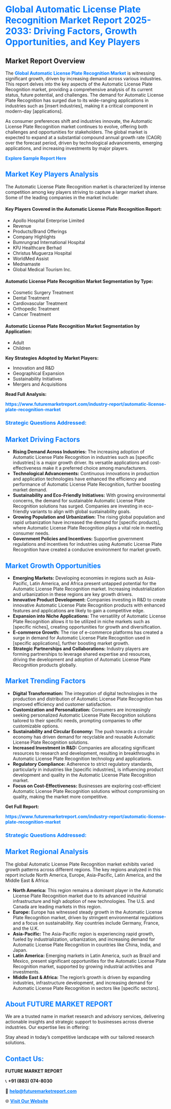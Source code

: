 <h1 style="color: #007BFF;">Global Automatic License Plate Recognition Market Report 2025-2033: Driving Factors, Growth Opportunities, and Key Players</h1>

<section id="overview">
<h2>Market Report Overview</h2>
<p>The <a href="https://www.futuremarketreport.com/industry-report/automatic-license-plate-recognition-market" style="color: #007BFF; text-decoration: none;"><strong>Global Automatic License Plate Recognition Market</strong></a> is witnessing significant growth, driven by increasing demand across various industries. This report delves into the key aspects of the Automatic License Plate Recognition market, providing a comprehensive analysis of its current status, future potential, and challenges. The demand for Automatic License Plate Recognition has surged due to its wide-ranging applications in industries such as [insert industries], making it a critical component in modern-day [applications].</p>
<p>As consumer preferences shift and industries innovate, the Automatic License Plate Recognition market continues to evolve, offering both challenges and opportunities for stakeholders. The global market is expected to expand at a substantial compound annual growth rate (CAGR) over the forecast period, driven by technological advancements, emerging applications, and increasing investments by major players.</p>
</section>

<section id="overview">
<p><a href="https://www.futuremarketreport.com/request-sample/reportId=35295" style="color: #007BFF; text-decoration: none;"><strong>Explore Sample Report Here</strong></a></p>
</section>

<section id="key-players">
<h2 style="color: #007BFF;">Market Key Players Analysis</h2>
<p>The Automatic License Plate Recognition market is characterized by intense competition among key players striving to capture a larger market share. Some of the leading companies in the market include:</p>
<h4>Key Players Covered in the Automatic License Plate Recognition Report:</h4>
<ul><li>Apollo Hospital Enterprise Limited</li><li>Revenue</li><li>Products/Brand Offerings</li><li>Company Highlights</li><li>Bumrungrad International Hospital</li><li>KPJ Healthcare Berhad</li><li>Christus Muguerza Hospital</li><li>WorldMed Assist</li><li>Mednamaste</li><li>Global Medical Tourism Inc.</li></ul>
<h4>Automatic License Plate Recognition Market Segmentation by Type:</h4>
<ul><li>Cosmetic Surgery Treatment</li><li>Dental Treatment</li><li>Cardiovascular Treatment</li><li>Orthopedic Treatment</li><li>Cancer Treatment</li></ul>

<h4>Automatic License Plate Recognition Market Segmentation by Application:</h4>
<ul><li>Adult</li><li>Children</li></ul>
<p><strong>Key Strategies Adopted by Market Players:</strong></p>
<ul>
<li>Innovation and R&D</li>
<li>Geographical Expansion</li>
<li>Sustainability Initiatives</li>
<li>Mergers and Acquisitions</li>
</ul>
</section>

<section>
<p><strong>Read Full Analysis: </strong></p><a href="https://www.futuremarketreport.com/industry-report/automatic-license-plate-recognition-market" style="color: #007BFF; text-decoration: none;"><strong>https://www.futuremarketreport.com/industry-report/automatic-license-plate-recognition-market</strong></a>
<h3 style="color: #007BFF;">Strategic Questions Addressed:</h3>
</section>

<section id="driving-factors">
<h2 style="color: #007BFF;">Market Driving Factors</h2>
<ul>
<li><strong>Rising Demand Across Industries:</strong> The increasing adoption of Automatic License Plate Recognition in industries such as [specific industries] is a major growth driver. Its versatile applications and cost-effectiveness make it a preferred choice among manufacturers.</li>
<li><strong>Technological Advancements:</strong> Continuous innovations in production and application technologies have enhanced the efficiency and performance of Automatic License Plate Recognition, further boosting market demand.</li>
<li><strong>Sustainability and Eco-Friendly Initiatives:</strong> With growing environmental concerns, the demand for sustainable Automatic License Plate Recognition solutions has surged. Companies are investing in eco-friendly variants to align with global sustainability goals.</li>
<li><strong>Growing Population and Urbanization:</strong> The rising global population and rapid urbanization have increased the demand for [specific products], where Automatic License Plate Recognition plays a vital role in meeting consumer needs.</li>
<li><strong>Government Policies and Incentives:</strong> Supportive government regulations and incentives for industries using Automatic License Plate Recognition have created a conducive environment for market growth.</li>
</ul>
</section>

<section id="growth-opportunities">
<h2 style="color: #007BFF;">Market Growth Opportunities</h2>
<ul>
<li><strong>Emerging Markets:</strong> Developing economies in regions such as Asia-Pacific, Latin America, and Africa present untapped potential for the Automatic License Plate Recognition market. Increasing industrialization and urbanization in these regions are key growth drivers.</li>
<li><strong>Innovative Product Development:</strong> Companies investing in R&D to create innovative Automatic License Plate Recognition products with enhanced features and applications are likely to gain a competitive edge.</li>
<li><strong>Expansion into Niche Applications:</strong> The versatility of Automatic License Plate Recognition allows it to be utilized in niche markets such as [specific niches], creating opportunities for growth and diversification.</li>
<li><strong>E-commerce Growth:</strong> The rise of e-commerce platforms has created a surge in demand for Automatic License Plate Recognition used in [specific applications], further boosting market growth.</li>
<li><strong>Strategic Partnerships and Collaborations:</strong> Industry players are forming partnerships to leverage shared expertise and resources, driving the development and adoption of Automatic License Plate Recognition products globally.</li>
</ul>
</section>

<section id="trending-factors">
<h2 style="color: #007BFF;">Market Trending Factors</h2>
<ul>
<li><strong>Digital Transformation:</strong> The integration of digital technologies in the production and distribution of Automatic License Plate Recognition has improved efficiency and customer satisfaction.</li>
<li><strong>Customization and Personalization:</strong> Consumers are increasingly seeking personalized Automatic License Plate Recognition solutions tailored to their specific needs, prompting companies to offer customizable options.</li>
<li><strong>Sustainability and Circular Economy:</strong> The push towards a circular economy has driven demand for recyclable and reusable Automatic License Plate Recognition solutions.</li>
<li><strong>Increased Investment in R&D:</strong> Companies are allocating significant resources to research and development, resulting in breakthroughs in Automatic License Plate Recognition technology and applications.</li>
<li><strong>Regulatory Compliance:</strong> Adherence to strict regulatory standards, particularly in industries like [specific industries], is influencing product development and quality in the Automatic License Plate Recognition market.</li>
<li><strong>Focus on Cost-Effectiveness:</strong> Businesses are exploring cost-efficient Automatic License Plate Recognition solutions without compromising on quality, making the market more competitive.</li>
</ul>
</section>

<section>
<p><strong>Get Full Report: </strong></p><a href="https://www.futuremarketreport.com/industry-report/automatic-license-plate-recognition-market" style="color: #007BFF; text-decoration: none;"><strong>https://www.futuremarketreport.com/industry-report/automatic-license-plate-recognition-market</strong></a>
<h3 style="color: #007BFF;">Strategic Questions Addressed:</h3>
</section>


<section id="regional-analysis">
<h2 style="color: #007BFF;">Market Regional Analysis</h2>
<p>The global Automatic License Plate Recognition market exhibits varied growth patterns across different regions. The key regions analyzed in this report include North America, Europe, Asia-Pacific, Latin America, and the Middle East & Africa:</p>
<ul>
<li><strong>North America:</strong> This region remains a dominant player in the Automatic License Plate Recognition market due to its advanced industrial infrastructure and high adoption of new technologies. The U.S. and Canada are leading markets in this region.</li>
<li><strong>Europe:</strong> Europe has witnessed steady growth in the Automatic License Plate Recognition market, driven by stringent environmental regulations and a focus on sustainability. Key countries include Germany, France, and the U.K.</li>
<li><strong>Asia-Pacific:</strong> The Asia-Pacific region is experiencing rapid growth, fueled by industrialization, urbanization, and increasing demand for Automatic License Plate Recognition in countries like China, India, and Japan.</li>
<li><strong>Latin America:</strong> Emerging markets in Latin America, such as Brazil and Mexico, present significant opportunities for the Automatic License Plate Recognition market, supported by growing industrial activities and investments.</li>
<li><strong>Middle East & Africa:</strong> The region’s growth is driven by expanding industries, infrastructure development, and increasing demand for Automatic License Plate Recognition in sectors like [specific sectors].</li>
</ul>
</section>

<footer>
<h2 style="color: #007BFF;">About FUTURE MARKET REPORT</h2>
<p>We are a trusted name in market research and advisory services, delivering actionable insights and strategic support to businesses across diverse industries. Our expertise lies in offering:</p>

<p>Stay ahead in today’s competitive landscape with our tailored research solutions.</p>

<h2 style="color: #007BFF;">Contact Us:</h2>
<p><strong>FUTURE MARKET REPORT</strong></p>
<p>📞 <strong>+91 (883) 074-8030</strong></p>
<p>📧 <strong><a href="mailto:help@futuremarketreport.com" style="color: #007BFF;">help@futuremarketreport.com</a></strong></p>
<p>🌐 <strong><a href="https://www.futuremarketreport.com/" style="color: #007BFF;">Visit Our Website</a></strong></p>
</footer>